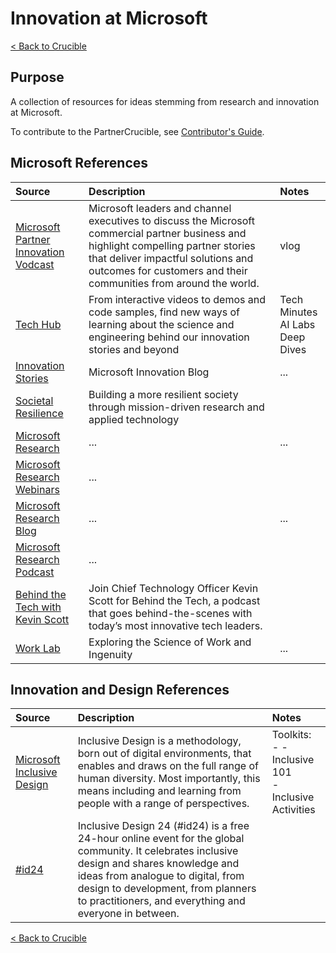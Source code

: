 # Innovation at Microsoft

[< Back to Crucible](./)

## Purpose

A collection of resources for ideas stemming from research and innovation at Microsoft.

To contribute to the PartnerCrucible, see [Contributor's Guide](ContributorsGuide).

## Microsoft References

Source | Description | Notes
:----- | :---------- | :-----
[Microsoft Partner Innovation Vodcast](https://www.youtube.com/playlist?list=PLcgFidNgo6oNIL-hxoRHfzsGJ6iOFko7L) | Microsoft leaders and channel executives to discuss the Microsoft commercial partner business and highlight compelling partner stories that deliver impactful solutions and outcomes for customers and their communities from around the world. | vlog
[Tech Hub](https://innovation.microsoft.com/en-us/developer) | From interactive videos to demos and code samples, find new ways of learning about the science and engineering behind our innovation stories and beyond | Tech Minutes<br> AI Labs<br>Deep Dives
[Innovation Stories](https://news.microsoft.com/innovation-stories/) | Microsoft Innovation Blog | ...
[Societal Resilience](https://www.microsoft.com/en-us/research/group/societal-resilience/) | Building a more resilient society through mission-driven research and applied technology
[Microsoft Research](https://www.microsoft.com/en-us/research/) | ... |...
[Microsoft Research Webinars](https://www.microsoft.com/en-us/research/webinar/) | ... |
[Microsoft Research Blog](https://www.microsoft.com/en-us/research/blog/) | ... |...
[Microsoft Research Podcast](https://www.microsoft.com/en-us/research/podcast/) | ... |
[Behind the Tech with Kevin Scott](https://www.microsoft.com/en-us/behind-the-tech) | Join Chief Technology Officer Kevin Scott for Behind the Tech, a podcast that goes behind-the-scenes with today’s most innovative tech leaders. |
[Work Lab](https://www.microsoft.com/en-us/worklab) | Exploring the Science of Work and Ingenuity | ...

## Innovation and Design References

Source | Description | Notes
:----- | :---------- | :-----
[Microsoft Inclusive Design](https://www.microsoft.com/design/inclusive/) | Inclusive Design is a methodology, born out of digital environments, that enables and draws on the full range of human diversity. Most importantly, this means including and learning from people with a range of perspectives. | Toolkits:<br> - - Inclusive 101 <br> - Inclusive Activities
[#id24](https://inclusivedesign24.org/) | Inclusive Design 24 (#id24) is a free 24-hour online event for the global community. It celebrates inclusive design and shares knowledge and ideas from analogue to digital, from design to development, from planners to practitioners, and everything and everyone in between. |

[< Back to Crucible](./)